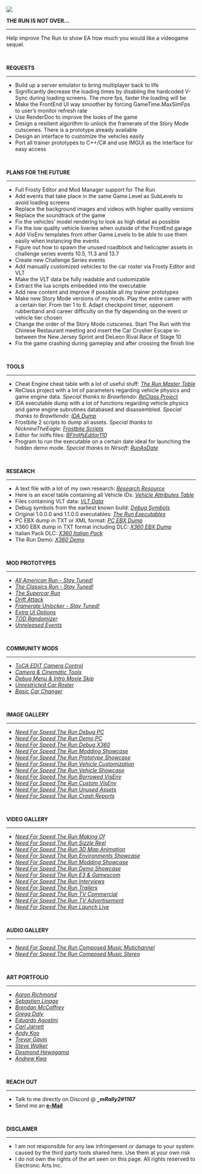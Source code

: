 <img src="https://i.imgur.com/dAMl846.jpg">
<div class="rich-text">
   <p><strong>THE RUN IS NOT OVER...</strong></p>
   <hr>
   <p>Help improve The Run to show EA how much you would like a videogame sequel.</p>
   <p><br></p>
   <p><strong>REQUESTS</strong></p>
   <hr>
   <ul>
      <li>Build up a server emulator to bring multiplayer back to life</li>
      <li>Significantly decrease the loading times by disabling the hardcoded V-Sync during loading screens. The more fps, faster the loading will be</li>
      <li>Make the FrontEnd UI way smoother by forcing GameTime.MaxSimFps to user’s monitor refresh rate</li>
      <li>Use RenderDoc to improve the looks of the game</li>
      <li>Design a resilient algorithm to unlock the framerate of the Story Mode cutscenes. There is a prototype already available</li>
      <li>Design an interface to customize the vehicles easily</li>
      <li>Port all trainer prototypes to C++/C# and use IMGUI as the interface for easy access</li>
   </ul>
   <p><br></p>
   <p><strong>PLANS FOR THE FUTURE</strong></p>
   <hr>
   <ul>
      <li>Full Frosty Editor and Mod Manager support for The Run</li>
      <li>Add events that take place in the same Game.Level as SubLevels to avoid loading screens</li>
      <li>Replace the background images and videos with higher quality versions</li>
      <li>Replace the soundtrack of the game</li>
      <li>Fix the vehicles’ model rendering to look as high detail as possible</li>
      <li>Fix the low quality vehicle liveries when outside of the FrontEnd garage</li>
      <li>Add VisEnv templates from other Game.Levels to be able to use them easily when instancing the events</li>
      <li>Figure out how to spawn the unused roadblock and helicopter assets in challenge series events 10.5, 11.3 and 13.7</li>
      <li>Create new Challenge Series events</li>
      <li>Add manually customized vehicles to the car roster via Frosty Editor and VLT</li>
      <li>Make the VLT data be fully readable and customizable</li>
      <li>Extract the lua scripts embedded into the executable</li>
      <li>Add new content and improve if possible all my trainer prototypes</li>
      <li>Make new Story Mode versions of my mods. Play the entire career with a certain tier. From tier 1 to 6. Adapt checkpoint timer, opponent rubberband and career difficulty on the fly depending on the event or vehicle tier chosen</li>
      <li>Change the order of the Story Mode cutscenes. Start The Run with the Chinese Restaurant meeting and insert the Car Crusher Escape in-between the New Jersey Sprint and DeLeon Rival Race of Stage 10</li>
      <li>Fix the game crashing during gameplay and after crossing the finish line</li>
   </ul>
   <p><br></p>
   <p><strong>TOOLS</strong></p>
   <hr>
   <ul>
      <li>Cheat Engine cheat table with a lot of useful stuff: <a target="_blank" rel="noopener noreferrer nofollow" href="https://mega.nz/file/pgICXb7Q#IIb7U0wtMN-NmRaddbp-DDrrEWe4KhxznoZdvPvSou4"><em>The Run Master Table</em></a></li>
      <li>ReClass project with a lot of parameters regarding vehicle physics and game engine data. <em>Special thanks to Brawltendo</em>: <a target="_blank" rel="noopener noreferrer nofollow" href="https://mega.nz/file/V5ICBaxJ#iFrfqgGLIYQnmyPUuJ05wdcPU5xLIj-hEnlHi8DuCVE"><em>ReClass Project</em></a></li>
      <li>IDA executable dump with a lot of functions regarding vehicle physics and game engine subrutines databased and disassembled. <em>Special thanks to Brawltendo</em>: <a target="_blank" rel="noopener noreferrer nofollow" href="https://mega.nz/file/d5pmhCQC#jDEstXnBLmOxHqTBulo_IaL_WneC5e3t92SE5uqFylw"><em>IDA Dump</em></a></li>
      <li>Frostbite 2 scripts to dump all assets. <em>Special thanks to NicknineTheEagle</em>: <a target="_blank" rel="noopener noreferrer nofollow" href="https://github.com/NicknineTheEagle/Frostbite-Scripts"><em>Frostbite Scripts</em></a></li>
      <li>Editor for initfs files: <a target="_blank" rel="noopener noreferrer nofollow" href="https://mega.nz/file/Yg4UhYYL#cW8tC4Yab0MbGHWs_aY7c51eSKcJ2IZaE3ZBSjZ7x4I"><em>BFInitfsEditor110</em></a></li>
      <li>Program to run the executable on a certain date ideal for launching the hidden demo mode. <em>Special thanks to Nirsoft</em>: <a target="_blank" rel="noopener noreferrer nofollow" href="https://www.nirsoft.net/utils/run_as_date.html"><em>RunAsDate</em></a></li>
   </ul>
   <p><br></p>
   <p><strong>RESEARCH</strong></p>
   <hr>
      <ul>
      <li>A text file with a lot of my own research: <a target="_blank" rel="noopener noreferrer nofollow" href="https://mega.nz/file/Vhwh0JaB#QS5TP4EOgEledmZHKELXebn2jv494dmstV8dlvnSo2I"><em>Research Resource</em></a></li>
      <li>Here is an excel table containing all Vehicle IDs: <a target="_blank" rel="noopener noreferrer nofollow" href="https://docs.google.com/spreadsheets/d/1PKMQ9pjzXqJNN7dPLvb09Cwpaonbf0m-/edit?usp=sharing&amp;ouid=115565166183456091745&amp;rtpof=true&amp;sd=true"><em>Vehicle Attributes Table</em></a></li>
      <li>Files containing VLT data: <a target="_blank" rel="noopener noreferrer nofollow" href="https://mega.nz/file/E5xlSabJ#_g0C19RXbd3Oc_FmXE4qeim5W0XX1pL2ZVxgoPB9tEg"><em>VLT Data</em></a></li>
      <li>Debug symbols from the earliest known build: <a target="_blank" rel="noopener noreferrer nofollow" href="https://mega.nz/file/ghx1EYhL#dyZHZZLVU7kLAQsz6CrPfLORD_6gt9qKCrJCHy6JQlM"><em>Debug Symbols</em></a></li>
      <li>Original 1.0.0.0 and 1.1.0.0 executables: <a target="_blank" rel="noopener noreferrer nofollow" href="https://mega.nz/file/so510BRC#5l4ckyuPqUc0QEsOGcpDiOanXwyJUymeWUvoE29Q2us"><em>The Run Executables</em></a></li>
      <li>PC EBX dump in TXT or XML format: <a target="_blank" rel="noopener noreferrer nofollow" href="https://mega.nz/file/N0wihAyS#qB8Em0i3RO9N1oKdrQvBL_xsZrDIr5tMFtujDMwmPLA"><em>PC EBX Dump</em></a></li>
      <li>X360 EBX dump in TXT format including DLC: <a target="_blank" rel="noopener noreferrer nofollow" href="https://mega.nz/file/NlhBwShR#XPop9OWiBSPt7N-BhvNI5xTGzMYMq7Bq6_rQI8rfSzk"><em>X360 EBX Dump</em></a></li>
      <li>Italian Pack DLC: <a target="_blank" rel="noopener noreferrer nofollow" href="https://mega.nz/file/RhgVzTLb#B13DwK-BTNE22qXMOd3seL1FCZf1Wj7bKesj1dSUIIU"><em>X360 Italian Pack</em></a></li>
      <li>The Run Demo: <a target="_blank" rel="noopener noreferrer nofollow" href="https://mega.nz/file/E0R3nQZK#ssrizo8-kgO6xZCmm39U7SmiiAQ2HpNm1h1F0Mq9ehs"><em>X360 Demo</em></a></li>
      </ul>
   <p><br></p>
   <p><strong>MOD PROTOTYPES</strong></p>
   <hr>
   <ul>
      <li><a target="_blank" rel="noopener noreferrer nofollow" href="https://github.com/mRally2/AllAmericanRun"><em>All American Run - Stay Tuned!</em></a></li>
      <li><a target="_blank" rel="noopener noreferrer nofollow" href="https://github.com/mRally2/TheClassicsRun"><em>The Classics Run - Stay Tuned!</em></a></li>
      <li><a target="_blank" rel="noopener noreferrer nofollow" href="https://github.com/mRally2/TheSupercarRun"><em>The Supercar Run</em></a></li>
      <li><a target="_blank" rel="noopener noreferrer nofollow" href="https://github.com/mRally2/DriftAttack"><em>Drift Attack</em></a></li>
      <li><a target="_blank" rel="noopener noreferrer nofollow" href="https://github.com/mRally2/FramerateUnlocker"><em>Framerate Unlocker - Stay Tuned!</em></a></li>
      <li><a target="_blank" rel="noopener noreferrer nofollow" href="https://github.com/mRally2/ExtraUIOptions"><em>Extra UI Options</em></a></li>
      <li><a target="_blank" rel="noopener noreferrer nofollow" href="https://github.com/mRally2/TODRandomizer"><em>TOD Randomizer</em></a></li>
      <li><a target="_blank" rel="noopener noreferrer nofollow" href="https://github.com/mRally2/UnreleasedEvents"><em>Unreleased Events</em></a></li>
   </ul>
   <p><br></p>
   <p><strong>COMMUNITY MODS</strong></p>
   <hr>
   <ul>
      <li><a target="_blank" rel="noopener noreferrer nofollow" href="http://www.tocaedit.com/2012/08/need-for-speed-run-camera-control.html"><em>ToCA EDIT Camera Control</em></a></li>
      <li><a target="_blank" rel="noopener noreferrer nofollow" href="https://nfsmods.xyz/mod/3472"><em>Camera & Cinematic Tools</em></a></li>
      <li><a target="_blank" rel="noopener noreferrer nofollow" href="https://nfsmods.xyz/mod/3251"><em>Debug Menu & Intro Movie Skip</em></a></li>
      <li><a target="_blank" rel="noopener noreferrer nofollow" href="https://blog.naver.com/PostView.nhn?isHttpsRedirect=true&blogId=ktw051&logNo=10185640112"><em>Unrestricted Car Roster</em></a></li>
      <li><a target="_blank" rel="noopener noreferrer nofollow" href="https://nfsmods.xyz/mod/282"><em>Basic Car Changer</em></a></li>
   </ul>
   <p><br></p>
   <p><strong>IMAGE GALLERY</strong></p>
   <hr>
   <ul>
      <li><a target="_blank" rel="noopener noreferrer nofollow" href="https://imgur.com/a/cPlNhtJ"><em>Need For Speed The Run Debug PC</em></a></li>
      <li><a target="_blank" rel="noopener noreferrer nofollow" href="https://imgur.com/a/SOiSFxy"><em>Need For Speed The Run Demo PC</em></a></li>
      <li><a target="_blank" rel="noopener noreferrer nofollow" href="https://imgur.com/a/eI1IfpA"><em>Need For Speed The Run Debug X360</em></a></li>
      <li><a target="_blank" rel="noopener noreferrer nofollow" href="https://imgur.com/a/9G4YZ8s"><em>Need For Speed The Run Modding Showcase</em></a></li>
      <li><a target="_blank" rel="noopener noreferrer nofollow" href="https://imgur.com/a/XDO2gsI"><em>Need For Speed The Run Prototype Showcase</em></a></li>
      <li><a target="_blank" rel="noopener noreferrer nofollow" href="https://imgur.com/a/WqmNBw1"><em>Need For Speed The Run Vehicle Customization</em></a></li>
      <li><a target="_blank" rel="noopener noreferrer nofollow" href="https://imgur.com/a/mRLN0WU"><em>Need For Speed The Run Vehicle Showcase</em></a></li>
      <li><a target="_blank" rel="noopener noreferrer nofollow" href="https://imgur.com/a/JRwF727"><em>Need For Speed The Run Borrowed VisEnv</em></a></li>
      <li><a target="_blank" rel="noopener noreferrer nofollow" href="https://imgur.com/a/uQtIlye"><em>Need For Speed The Run Custom VisEnv</em></a></li>
      <li><a target="_blank" rel="noopener noreferrer nofollow" href="https://imgur.com/a/5O2WV4w"><em>Need For Speed The Run Unused Assets</em></a></li>
      <li><a target="_blank" rel="noopener noreferrer nofollow" href="https://imgur.com/a/MEwug8p"><em>Need For Speed The Run Crash Reports</em></a></li>
   </ul>
   <p><br></p>
   <p><strong>VIDEO GALLERY</strong></p>
   <hr>
   <ul>
      <li><a target="_blank" rel="noopener noreferrer nofollow" href="https://youtu.be/E2EPTU13f34"><em>Need For Speed The Run Making Of</em></a></li>
      <li><a target="_blank" rel="noopener noreferrer nofollow" href="https://vimeo.com/25533404"><em>Need For Speed The Run Sizzle Reel</em></a></li>
      <li><a target="_blank" rel="noopener noreferrer nofollow" href="https://vimeo.com/37715564"><em>Need For Speed The Run 3D Map Animation</em></a></li>
      <li><a target="_blank" rel="noopener noreferrer nofollow" href="https://vimeo.com/33616977"><em>Need For Speed The Run Environments Showcase</em></a></li>
      <li><a target="_blank" rel="noopener noreferrer nofollow" href="https://youtube.com/playlist?list=PLlY5XyV8TgXVu8K6vbGaWkqa0vKNtt3Xi"><em>Need For Speed The Run Modding Showcase</em></a></li>
      <li><a target="_blank" rel="noopener noreferrer nofollow" href="https://youtu.be/mE6uawWQGqA"><em>Need For Speed The Run Demo Showcase</em></a></li>
      <li><a target="_blank" rel="noopener noreferrer nofollow" href="https://youtube.com/playlist?list=PLlY5XyV8TgXU-2xXHIMOEWpUtiT1v6oN_"><em>Need For Speed The Run E3 & Gamescom</em></a></li>
      <li><a target="_blank" rel="noopener noreferrer nofollow" href="https://youtube.com/playlist?list=PLlY5XyV8TgXVhMJnQpl4zqmosaFqY78UE"><em>Need For Speed The Run Interviews</em></a></li>
      <li><a target="_blank" rel="noopener noreferrer nofollow" href="https://youtube.com/playlist?list=PLlY5XyV8TgXUJhRV2PTQsltzGtL8vEMX2"><em>Need For Speed The Run Trailers</em></a></li>
      <li><a target="_blank" rel="noopener noreferrer nofollow" href="https://youtu.be/RM24dPXETic"><em>Need For Speed The Run TV Commercial</em></a></li>
      <li><a target="_blank" rel="noopener noreferrer nofollow" href="https://vimeo.com/29133538"><em>Need For Speed The Run TV Advertisement</em></a></li>
      <li><a target="_blank" rel="noopener noreferrer nofollow" href="https://youtu.be/e5eIE7INNsc"><em>Need For Speed The Run Launch Live</em></a></li>
   </ul>
   <p><br></p>
   <p><strong>AUDIO GALLERY</strong></p>
   <hr>
   <ul>
      <li><a target="_blank" rel="noopener noreferrer nofollow" href="https://drive.google.com/drive/folders/1AaofeuN0VJQsE-JWy5tKr683VG6rl1cY"><em>Need For Speed The Run Composed Music Mutichannel</em></a></li>
      <li><a target="_blank" rel="noopener noreferrer nofollow" href="https://mega.nz/file/0toDBCJI#kiO2Od5ctCuKKEVnYoWb1aRGdVo649cl24qrP35jzpQ"><em>Need For Speed The Run Composed Music Stereo</em></a></li>
   </ul>
   <p><br></p>
   <p><strong>ART PORTFOLIO</strong></p>
   <hr>
   <ul>
      <li><a target="_blank" rel="noopener noreferrer nofollow" href="https://www.behance.net/gallery/2631941/Need-for-Speed-The-Run"><em>Aaron Richmond</em></a></li>
      <li><a target="_blank" rel="noopener noreferrer nofollow" href="https://www.behance.net/gallery/2526367/Need-For-Speed-The-Run-A-selection-of-tracks"><em>Sebastien Linage</em></a></li>
      <li><a target="_blank" rel="noopener noreferrer nofollow" href="https://www.artstation.com/artwork/q42az"><em>Brendan McCaffrey</em></a></li>
      <li><a target="_blank" rel="noopener noreferrer nofollow" href="https://www.artstation.com/artwork/lV1Ego"><em>Gregg Daly</em></a></li>
      <li><a target="_blank" rel="noopener noreferrer nofollow" href="https://www.artstation.com/artwork/B1gqKD"><em>Eduardo Agostini</em></a></li>
      <li><a target="_blank" rel="noopener noreferrer nofollow" href="https://www.behance.net/gallery/11150347/Need-for-Speed-The-Run"><em>Carl Jarrett</em></a></li>
      <li><a target="_blank" rel="noopener noreferrer nofollow" href="https://www.behance.net/gallery/1625885/Need-for-Speed-The-Run"><em>Andy Koo</em></a></li>
      <li><a target="_blank" rel="noopener noreferrer nofollow" href="https://www.behance.net/gallery/3070525/Driving-The-Music"><em>Trevor Gavin</em></a></li>
      <li><a target="_blank" rel="noopener noreferrer nofollow" href="https://www.behance.net/gallery/23802239/Need-For-Speed-The-Run-Environment-Art"><em>Steve Walker</em></a></li>
      <li><a target="_blank" rel="noopener noreferrer nofollow" href="https://www.behance.net/gallery/2120320/Need-For-Speed-The-Run"><em>Desmond Hewagama
</em></a></li>
      <li><a target="_blank" rel="noopener noreferrer nofollow" href="https://www.behance.net/gallery/22844403/Need-For-Speed-The-Run"><em>Andrew Kwa</em></a></li>
   </ul>
   <p><br></p>
   <p><strong>REACH OUT</strong></p>
   <hr>
   <ul>
      <li>Talk to me directly on Discord @ <em><strong>_mRally2#1167</strong></em></li>
      <li>Send me an <a target="_blank" rel="noopener noreferrer nofollow" href="mailto:mrally2business@outlook.com"><strong>e-Mail</strong></a></li>
   </ul>
   <p><br></p>
   <p><strong>DISCLAMER</strong></p>
   <hr>
   <ul>
      <li>I am not responsible for any law infringement or damage to your system caused by the third party tools shared here. Use them at your own risk</li>
      <li>I do not own the rights of the art seen on this page. All rights reserved to Electronic Arts Inc.<br></li>
   </ul>
   <p><br></p>
</div>
